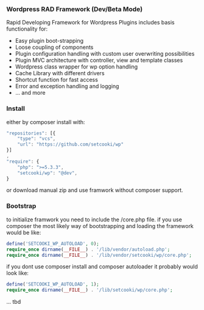 ### Wordpress RAD Framework (Dev/Beta Mode)

Rapid Developing Framework for Wordpress Plugins includes basis functionality for:

* Easy plugin boot-strapping
* Loose coupling of components
* Plugin configuration handling with custom user overwriting possibilities
* Plugin MVC architecture with controller, view and template classes
* Wordpress class wrapper for wp option handling
* Cache Library with different drivers
* Shortcut function for fast access
* Error and exception handling and logging
* ... and more

### Install

either by composer install with:

```javascript
"repositories": [{
    "type": "vcs",
    "url": "https://github.com/setcooki/wp"
}]
,
"require": {
    "php": ">=5.3.3",
    "setcooki/wp": "@dev",
}
```

or download manual zip and use framwork without composer support.

### Bootstrap

to initialize framwork you need to include the /core.php file. if you use composer the most likely way of bootstrapping
and loading the framework would be like:

```php
define('SETCOOKI_WP_AUTOLOAD', 0);
require_once dirname(__FILE__) . '/lib/vendor/autoload.php';
require_once dirname(__FILE__) . '/lib/vendor/setcooki/wp/core.php';
```

if you dont use composer install and composer autoloader it probably would look like:

```php
define('SETCOOKI_WP_AUTOLOAD', 1);
require_once dirname(__FILE__) . '/lib/setcooki/wp/core.php';
```

... tbd

